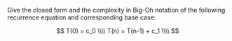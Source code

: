 Give the closed form and the complexity in Big-Oh notation of the following recurrence equation and corresponding base case:

$$
T(0) = c_0 \\\\
T(n) = T(n-1) + c_1 \\\\
$$